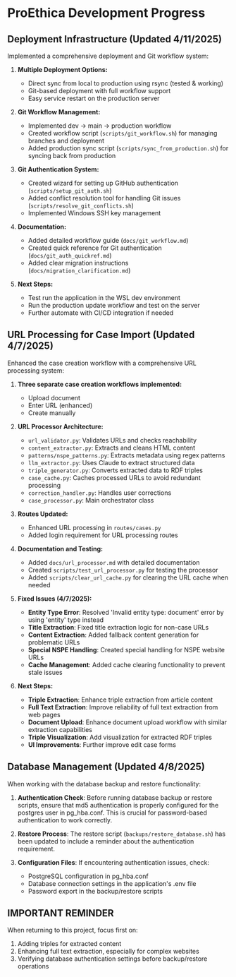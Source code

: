# ProEthica Development Progress

## Deployment Infrastructure (Updated 4/11/2025)

Implemented a comprehensive deployment and Git workflow system:

1. **Multiple Deployment Options:**
   - Direct sync from local to production using rsync (tested & working)
   - Git-based deployment with full workflow support
   - Easy service restart on the production server

2. **Git Workflow Management:**
   - Implemented dev → main → production workflow
   - Created workflow script (`scripts/git_workflow.sh`) for managing branches and deployment
   - Added production sync script (`scripts/sync_from_production.sh`) for syncing back from production

3. **Git Authentication System:**
   - Created wizard for setting up GitHub authentication (`scripts/setup_git_auth.sh`)
   - Added conflict resolution tool for handling Git issues (`scripts/resolve_git_conflicts.sh`)
   - Implemented Windows SSH key management

4. **Documentation:**
   - Added detailed workflow guide (`docs/git_workflow.md`)
   - Created quick reference for Git authentication (`docs/git_auth_quickref.md`)
   - Added clear migration instructions (`docs/migration_clarification.md`)

5. **Next Steps:**
   - Test run the application in the WSL dev environment
   - Run the production update workflow and test on the server
   - Further automate with CI/CD integration if needed

## URL Processing for Case Import (Updated 4/7/2025)

Enhanced the case creation workflow with a comprehensive URL processing system:

1. **Three separate case creation workflows implemented:**
   - Upload document
   - Enter URL (enhanced)
   - Create manually

2. **URL Processor Architecture:**
   - `url_validator.py`: Validates URLs and checks reachability
   - `content_extractor.py`: Extracts and cleans HTML content
   - `patterns/nspe_patterns.py`: Extracts metadata using regex patterns
   - `llm_extractor.py`: Uses Claude to extract structured data
   - `triple_generator.py`: Converts extracted data to RDF triples 
   - `case_cache.py`: Caches processed URLs to avoid redundant processing
   - `correction_handler.py`: Handles user corrections
   - `case_processor.py`: Main orchestrator class
   
3. **Routes Updated:**
   - Enhanced URL processing in `routes/cases.py`
   - Added login requirement for URL processing routes

4. **Documentation and Testing:**
   - Added `docs/url_processor.md` with detailed documentation
   - Created `scripts/test_url_processor.py` for testing the processor
   - Added `scripts/clear_url_cache.py` for clearing the URL cache when needed

5. **Fixed Issues (4/7/2025):**
   - **Entity Type Error**: Resolved 'Invalid entity type: document' error by using 'entity' type instead
   - **Title Extraction**: Fixed title extraction logic for non-case URLs
   - **Content Extraction**: Added fallback content generation for problematic URLs
   - **Special NSPE Handling**: Created special handling for NSPE website URLs
   - **Cache Management**: Added cache clearing functionality to prevent stale issues

6. **Next Steps:**
   - **Triple Extraction**: Enhance triple extraction from article content
   - **Full Text Extraction**: Improve reliability of full text extraction from web pages
   - **Document Upload**: Enhance document upload workflow with similar extraction capabilities
   - **Triple Visualization**: Add visualization for extracted RDF triples
   - **UI Improvements**: Further improve edit case forms

## Database Management (Updated 4/8/2025)

When working with the database backup and restore functionality:

1. **Authentication Check**: Before running database backup or restore scripts, ensure that md5 authentication is properly configured for the postgres user in pg_hba.conf. This is crucial for password-based authentication to work correctly.

2. **Restore Process**: The restore script (`backups/restore_database.sh`) has been updated to include a reminder about the authentication requirement.

3. **Configuration Files**: If encountering authentication issues, check:
   - PostgreSQL configuration in pg_hba.conf
   - Database connection settings in the application's .env file
   - Password export in the backup/restore scripts

## IMPORTANT REMINDER
When returning to this project, focus first on:
1. Adding triples for extracted content
2. Enhancing full text extraction, especially for complex websites
3. Verifying database authentication settings before backup/restore operations

